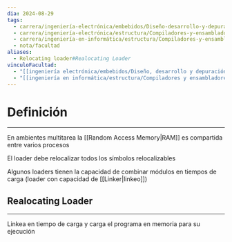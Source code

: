 ```yaml
---
dia: 2024-08-29
tags:
  - carrera/ingeniería-electrónica/embebidos/Diseño-desarrollo-y-depuración
  - carrera/ingeniería-electrónica/estructura/Compiladores-y-ensambladores
  - carrera/ingeniería-en-informática/estructura/Compiladores-y-ensambladores
  - nota/facultad
aliases:
  - Relocating loader#Realocating Loader
vinculoFacultad:
  - "[[ingeniería electrónica/embebidos/Diseño, desarrollo y depuración/Resumen.md]]"
  - "[[ingeniería en informática/estructura/Compiladores y ensambladores/Resumen.md]]"
---
```

# Definición
---
En ambientes multitarea la [[Random Access Memory|RAM]] es compartida entre varios procesos

El loader debe relocalizar todos los símbolos relocalizables

Algunos loaders tienen la capacidad de combinar módulos en tiempos de carga (loader con capacidad de [[Linker|linkeo]])

## Realocating Loader
---
Linkea en tiempo de carga y carga el programa en memoria para su ejecución
